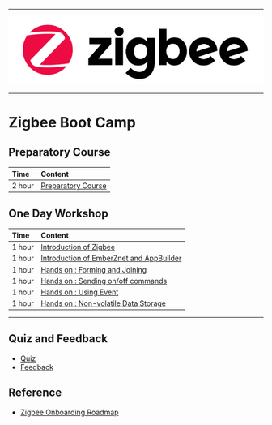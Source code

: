 ********
![zigbee](files/zigbee.png)
********


# Zigbee Boot Camp



## Preparatory Course
| Time | Content |  
|:---- |:----|    
| 2 hour | [Preparatory Course](ZB-Preparatory-Course) |


## One Day Workshop
| Time | Content |  
|:---- |:----|    
| 1 hour | [Introduction of Zigbee][Zigbee Introduction] |
| 1 hour | [Introduction of EmberZnet and AppBuilder][EmberZnet and WSTK] |
| 1 hour | [Hands on : Forming and Joining](ZB-Hands-on-Forming-and-Joining) |
| 1 hour | [Hands on : Sending on/off commands](ZB-Hands-on-Sending-onoff-commands) |
| 1 hour | [Hands on : Using Event](ZB-Hands-on-Using-Event) |
| 1 hour | [Hands on : Non-volatile Data Storage](ZB-Hands-on-Non-volatile-Data-Storage) |
*************

## Quiz and Feedback
- [Quiz](https://forms.office.com/Pages/ResponsePage.aspx?id=ItjbVDFSIEuUTW9KvNVB-_gYgvSbceFAppvKGwjVr_1UQVdQVVFYTlYwMjhZRlMzVDdUMlA0NUFSNy4u)
- [Feedback](https://forms.office.com/Pages/ResponsePage.aspx?id=ItjbVDFSIEuUTW9KvNVB-_gYgvSbceFAppvKGwjVr_1UMDNWUkNYM1UyWkRBRUY5VVFIOTFTTEVZNi4u)

## Reference
- [Zigbee Onboarding Roadmap][Zigbee Onboarding Roadmap]

[Zigbee Introduction]: files/ZB-BootCamp/Zigbee-Basic.pptx
[EmberZnet and WSTK]: files/ZB-BootCamp/EmberZnet-and-WSTK.pptx
[Zigbee Onboarding Roadmap]: files/ZB-BootCamp/Silicon-Labs-ZigBee-Onboarding-Roadmap.pdf
